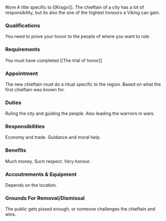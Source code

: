 #lore 
A title specific to [[Kragvi]]. The chieftain of a city has a lot of responsibility, but its also the one of the highest honours a Viking can gain.

### Qualifications
You need to prove your honor to the people of where you want to rule.

### Requirements
You must have completed [[The trial of honor]]

### Appointment
The new chieftain must do a ritual specific to the region. Based on what the first chieftain was known for.

### Duties
Ruling the city and guiding the people. Also leading the warriors in wars.

### Responsibilities
Economy and trade. Guidance and moral help.

### Benefits
Much money. Such respect. Very honour.

### Accoutrements & Equipment
Depends on the location.

### Grounds For Removal/Dismissal
The public gets pissed enough, or someone challenges the chieftain and wins.